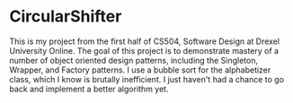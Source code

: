 # CircularShifter
This is my project from the first half of CS504, Software Design at Drexel University Online.
The goal of this project is to demonstrate mastery of a number of object oriented design patterns, including the Singleton, Wrapper, and Factory patterns.
I use a bubble sort for the alphabetizer class, which I know is brutally inefficient. I just haven't had a chance to go back and implement a better algorithm yet.
